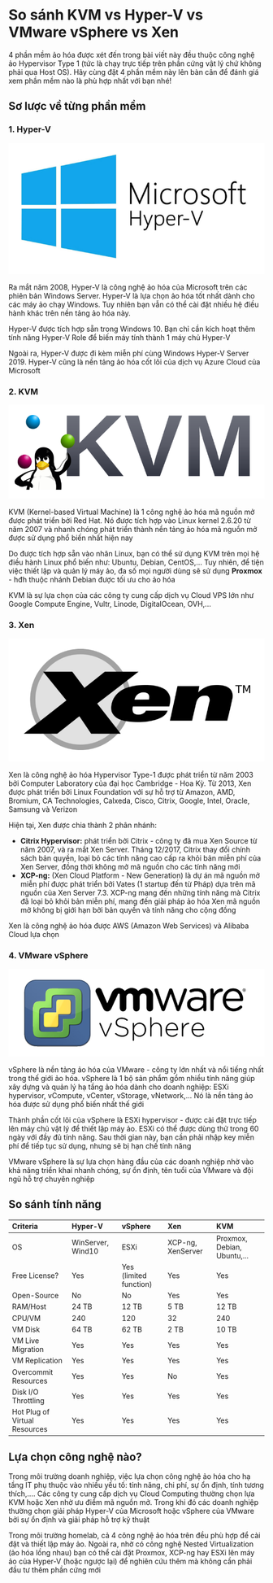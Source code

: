 # So sánh KVM vs Hyper-V vs VMware vSphere vs Xen

4 phần mềm ảo hóa được xét đến trong bài viết này đều thuộc công nghệ ảo Hypervisor Type 1 (tức là chạy trực tiếp trên phần cứng vật lý chứ không phải qua Host OS). Hãy cùng đặt 4 phần mềm này lên bàn cân để đánh giá xem phần mềm nào là phù hợp nhất với bạn nhé!

## Sơ lược về từng phần mềm

### 1. Hyper-V

  <img src="kvmimages/hyper_v.png">

Ra mắt năm 2008, Hyper-V là công nghệ ảo hóa của Microsoft trên các phiên bản Windows Server. Hyper-V là lựa chọn ảo hóa tốt nhất dành cho các máy ảo chạy Windows. Tuy nhiên bạn vẫn có thể cài đặt nhiều hệ điều hành khác trên nền tảng ảo hóa này.

Hyper-V được tích hợp sẵn trong Windows 10. Bạn chỉ cần kích hoạt thêm tính năng Hyper-V Role để biến máy tính thành 1 máy chủ Hyper-V

Ngoài ra, Hyper-V được đi kèm miễn phí cùng Windows Hyper-V Server 2019. Hyper-V cũng là nền tảng ảo hóa cốt lõi của dịch vụ Azure Cloud của Microsoft

### 2. KVM

  <img src="kvmimages/kvm_logo.png">

KVM (Kernel-based Virtual Machine) là 1 công nghệ ảo hóa mã nguồn mở được phát triển bởi Red Hat. Nó được tích hợp vào Linux kernel 2.6.20 từ năm 2007 và nhanh chóng phát triển thành nền tảng ảo hóa mã nguồn mở được sử dụng phổ biến nhất hiện nay

Do được tích hợp sẵn vào nhân Linux, bạn có thể sử dụng KVM trên mọi hệ điều hành Linux phổ biến như: Ubuntu, Debian, CentOS,... Tuy nhiên, để tiện việc thiết lập và quản lý máy ảo, đa số mọi người dùng sẽ sử dụng **Proxmox** - hđh thuộc nhánh Debian được tối ưu cho ảo hóa

KVM là sự lựa chọn của các công ty cung cấp dịch vụ Cloud VPS lớn như Google Compute Engine, Vultr, Linode, DigitalOcean, OVH,...

### 3. Xen

  <img src="kvmimages/Xen_logo.png">

Xen là công nghệ ảo hóa Hypervisor Type-1 được phát triển từ năm 2003 bởi Computer Laboratory của đại học Cambridge - Hoa Kỳ. Từ 2013, Xen được phát triển bởi Linux Foundation với sự hỗ trợ từ Amazon, AMD, Bromium, CA Technologies, Calxeda, Cisco, Citrix, Google, Intel, Oracle, Samsung và Verizon

Hiện tại, Xen được chia thành 2 phân nhánh:
- **Citrix Hypervisor:** phát triển bởi Citrix - công ty đã mua Xen Source từ năm 2007, và ra mắt Xen Server. Tháng 12/2017, Citrix thay đổi chính sách bản quyền, loại bỏ các tính năng cao cấp ra khỏi bản miễn phí của Xen Server, đồng thời không mở mã nguồn cho các tính năng mới
- **XCP-ng:** (Xen Cloud Platform - New Generation) là dự án mã nguồn mở miễn phí được phát triển bởi Vates (1 startup đến từ Pháp) dựa trên mã nguồn của Xen Server 7.3. XCP-ng mang đến những tính năng mà Citrix đã loại bỏ khỏi bản miễn phí, mang đến giải pháp ảo hóa Xen mã nguồn mở không bị giới hạn bởi bản quyền và tính năng cho cộng đồng

Xen là công nghệ ảo hóa được AWS (Amazon Web Services) và Alibaba Cloud lựa chọn

### 4. VMware vSphere

  <img src="kvmimages/VMware_vSphere_logo.png">

vSphere là nền tảng ảo hóa của VMware - công ty lớn nhất và nổi tiếng nhất trong thế giới ảo hóa. vSphere là 1 bộ sản phẩm gồm nhiều tính năng giúp xây dựng và quản lý hạ tầng ảo hóa dành cho doanh nghiệp: ESXi hypervisor, vCompute, vCenter, vStorage, vNetwork,... Nó là nền tảng ảo hóa được sử dụng phổ biến nhất thế giới

Thành phần cốt lõi của vSphere là ESXi hypervisor - được cài đặt trực tiếp lên máy chủ vật lý để thiết lập máy ảo. ESXi có thể được dùng thử trong 60 ngày với đầy đủ tính năng. Sau thời gian này, bạn cần phải nhập key miễn phí để tiếp tục sử dụng, nhưng sẽ bị hạn chế tính năng

VMware vSphere là sự lựa chọn hàng đầu của các doanh nghiệp nhờ vào khả năng triển khai nhanh chóng, sự ổn định, tên tuổi của VMware và đội ngũ hỗ trợ chuyên nghiệp

## So sánh tính năng

|Criteria|Hyper-V|vSphere|Xen|KVM|
|:-|:-|:-|:-|:-|
|OS|WinServer, Wind10|ESXi|XCP-ng, XenServer|Proxmox, Debian, Ubuntu,...|
|Free License?|Yes|Yes (limited function)|Yes|Yes|
|Open-Source|No|No|Yes|Yes|
|RAM/Host|24 TB|12 TB|5 TB|12 TB|
|CPU/VM|240|120|32|240|
|VM Disk|64 TB|62 TB|2 TB|10 TB|
|VM Live Migration|Yes|Yes|Yes|Yes|
|VM Replication|Yes|Yes|Yes|Yes|
|Overcommit Resources|Yes|Yes|No|Yes|
|Disk I/O Throttling|Yes|Yes|Yes|Yes|
|Hot Plug of Virtual Resources|Yes|Yes|Yes|Yes|

## Lựa chọn công nghệ nào?

Trong môi trường doanh nghiệp, việc lựa chọn công nghệ ảo hóa cho hạ tầng IT phụ thuộc vào nhiều yếu tố: tính năng, chi phí, sự ổn định, tính tương thích,.... Các công ty cung cấp dịch vụ Cloud Computing thường chọn lựa KVM hoặc Xen nhờ ưu điểm mã nguồn mở. Trong khi đó các doanh nghiệp thường chọn giải pháp Hyper-V của Microsoft hoặc vSphere của VMware bởi sự ổn định và giải pháp hỗ trợ kỹ thuật

Trong môi trường homelab, cả 4 công nghệ ảo hóa trên đều phù hợp để cài đặt và thiết lập máy ảo. Ngoài ra, nhờ có công nghệ Nested Virtualization (ảo hóa lồng nhau) bạn có thể cài đặt Proxmox, XCP-ng hay ESXi lên máy ảo của Hyper-V (hoặc ngược lại) để nghiên cứu thêm mà không cần phải đầu tư thêm phần cứng mới